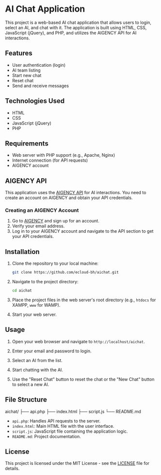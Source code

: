 # AI Chat Application

This project is a web-based AI chat application that allows users to login, select an AI, and chat with it. The application is built using HTML, CSS, JavaScript (jQuery), and PHP, and utilizes the AIGENCY API for AI interactions.

## Features

- User authentication (login)
- AI team listing
- Start new chat
- Reset chat
- Send and receive messages

## Technologies Used

- HTML
- CSS
- JavaScript (jQuery)
- PHP

## Requirements

- Web server with PHP support (e.g., Apache, Nginx)
- Internet connection (for API requests)
- AIGENCY account

## AIGENCY API

This application uses the [AIGENCY API](https://aigency.dev) for AI interactions. You need to create an account on AIGENCY and obtain your API credentials.

### Creating an AIGENCY Account

1. Go to [AIGENCY](https://aigency.dev) and sign up for an account.
2. Verify your email address.
3. Log in to your AIGENCY account and navigate to the API section to get your API credentials.

## Installation

1. Clone the repository to your local machine:

    ```bash
    git clone https://github.com/ecloud-bh/aichat.git
    ```

2. Navigate to the project directory:

    ```bash
    cd aichat
    ```

3. Place the project files in the web server's root directory (e.g., `htdocs` for XAMPP, `www` for WAMP).

4. Start your web server.

## Usage

1. Open your web browser and navigate to `http://localhost/aichat`.

2. Enter your email and password to login.

3. Select an AI from the list.

4. Start chatting with the AI.

5. Use the "Reset Chat" button to reset the chat or the "New Chat" button to select a new AI.

## File Structure

aichat/
├── api.php
├── index.html
├── script.js
└── README.md


- `api.php`: Handles API requests to the server.
- `index.html`: Main HTML file with the user interface.
- `script.js`: JavaScript file containing the application logic.
- `README.md`: Project documentation.

## License

This project is licensed under the MIT License - see the [LICENSE](LICENSE) file for details.


